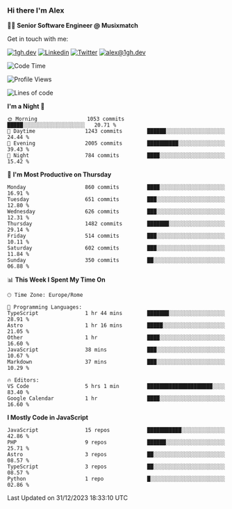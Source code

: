 ### Hi there I'm Alex

👨‍💻 __Senior Software Engineer @ Musixmatch__

Get in touch with me:

[![1gh.dev](https://img.shields.io/static/v1?label=1gh.dev&message=%20&color=red&logo=&style=flat-square&logoColor=white)](https://www.1gh.dev/)
[![Linkedin](https://img.shields.io/static/v1?label=Linkedin&message=%20&color=blue&logo=Linkedin&style=flat-square&logoColor=white)](https://linkedin.com/in/alexghirelli)
[![Twitter](https://img.shields.io/static/v1?label=Twitter&message=%20&color=blue&logo=Twitter&style=flat-square&logoColor=white)](https://twitter.com/alexGhirelli)
[![alex@1gh.dev](https://img.shields.io/static/v1?label=alex@1gh.dev&message=%20&color=red&logo=gmail&style=flat-square&logoColor=white)](mailto:alex@1gh.dev)

<!--START_SECTION:waka-->
![Code Time](http://img.shields.io/badge/Code%20Time-7%2C659%20hrs%209%20mins-blue)

![Profile Views](http://img.shields.io/badge/Profile%20Views-0-blue)

![Lines of code](https://img.shields.io/badge/From%20Hello%20World%20I%27ve%20Written-23.9%20million%20lines%20of%20code-blue)

**I'm a Night 🦉** 

```text
🌞 Morning                1053 commits        █████░░░░░░░░░░░░░░░░░░░░   20.71 % 
🌆 Daytime                1243 commits        ██████░░░░░░░░░░░░░░░░░░░   24.44 % 
🌃 Evening                2005 commits        ██████████░░░░░░░░░░░░░░░   39.43 % 
🌙 Night                  784 commits         ████░░░░░░░░░░░░░░░░░░░░░   15.42 % 
```
📅 **I'm Most Productive on Thursday** 

```text
Monday                   860 commits         ████░░░░░░░░░░░░░░░░░░░░░   16.91 % 
Tuesday                  651 commits         ███░░░░░░░░░░░░░░░░░░░░░░   12.80 % 
Wednesday                626 commits         ███░░░░░░░░░░░░░░░░░░░░░░   12.31 % 
Thursday                 1482 commits        ███████░░░░░░░░░░░░░░░░░░   29.14 % 
Friday                   514 commits         ███░░░░░░░░░░░░░░░░░░░░░░   10.11 % 
Saturday                 602 commits         ███░░░░░░░░░░░░░░░░░░░░░░   11.84 % 
Sunday                   350 commits         ██░░░░░░░░░░░░░░░░░░░░░░░   06.88 % 
```


📊 **This Week I Spent My Time On** 

```text
🕑︎ Time Zone: Europe/Rome

💬 Programming Languages: 
TypeScript               1 hr 44 mins        ███████░░░░░░░░░░░░░░░░░░   28.91 % 
Astro                    1 hr 16 mins        █████░░░░░░░░░░░░░░░░░░░░   21.05 % 
Other                    1 hr                ████░░░░░░░░░░░░░░░░░░░░░   16.60 % 
JavaScript               38 mins             ███░░░░░░░░░░░░░░░░░░░░░░   10.67 % 
Markdown                 37 mins             ███░░░░░░░░░░░░░░░░░░░░░░   10.29 % 

🔥 Editors: 
VS Code                  5 hrs 1 min         █████████████████████░░░░   83.40 % 
Google Calendar          1 hr                ████░░░░░░░░░░░░░░░░░░░░░   16.60 % 
```

**I Mostly Code in JavaScript** 

```text
JavaScript               15 repos            ███████████░░░░░░░░░░░░░░   42.86 % 
PHP                      9 repos             ██████░░░░░░░░░░░░░░░░░░░   25.71 % 
Astro                    3 repos             ██░░░░░░░░░░░░░░░░░░░░░░░   08.57 % 
TypeScript               3 repos             ██░░░░░░░░░░░░░░░░░░░░░░░   08.57 % 
Python                   1 repo              █░░░░░░░░░░░░░░░░░░░░░░░░   02.86 % 
```




 Last Updated on 31/12/2023 18:33:10 UTC
<!--END_SECTION:waka-->
